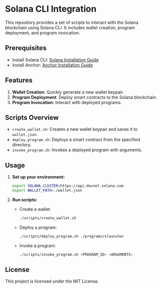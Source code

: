 # Solana CLI Integration

This repository provides a set of scripts to interact with the Solana blockchain using Solana CLI. It includes wallet creation, program deployment, and program invocation.

## Prerequisites
- Install Solana CLI: [Solana Installation Guide](https://docs.solana.com/cli/install-solana-cli-tools)
- Install Anchor: [Anchor Installation Guide](https://project-serum.github.io/anchor/getting-started/installation.html)

## Features
1. **Wallet Creation**: Quickly generate a new wallet keypair.
2. **Program Deployment**: Deploy smart contracts to the Solana blockchain.
3. **Program Invocation**: Interact with deployed programs.

## Scripts Overview
- `create_wallet.sh`: Creates a new wallet keypair and saves it to `wallet.json`.
- `deploy_program.sh`: Deploys a smart contract from the specified directory.
- `invoke_program.sh`: Invokes a deployed program with arguments.

## Usage
1. **Set up your environment:**
   ```bash
   export SOLANA_CLUSTER=https://api.devnet.solana.com
   export WALLET_PATH=./wallet.json
   ```

2. **Run scripts:**
   - Create a wallet:
     ```bash
     ./scripts/create_wallet.sh
     ```
   - Deploy a program:
     ```bash
     ./scripts/deploy_program.sh ./programs/xlauncher
     ```
   - Invoke a program:
     ```bash
     ./scripts/invoke_program.sh <PROGRAM_ID> <ARGUMENTS>
     ```

## License
This project is licensed under the MIT License.
